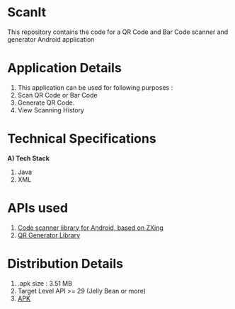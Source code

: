 # ScanIt
This repository contains the code for a QR Code and Bar Code scanner and generator Android application

# Application Details
1. This application can be used for following purposes : 
  1. Scan QR Code or Bar Code
  2. Generate QR Code.
  3. View Scanning History

# Technical Specifications 
<b>A) Tech Stack</b>
1. Java
2. XML

# APIs used
1. <a target="_blank" href="https://github.com/yuriy-budiyev/code-scanner">Code scanner library for Android, based on ZXing</a>
2. <a target="_blank" href="https://github.com/androidmads/QRGenerator">QR Generator Library</a>

# Distribution Details
1. .apk size : 3.51 MB
2. Target Level API >= 29 (Jelly Bean or more)
3. <a target="_blank" href="https://drive.google.com/file/d/1Eejw-N6vlkuXUu_jJQH3e6wu7H2blZDv/view?usp=sharing">APK</a>
